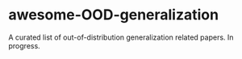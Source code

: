 # awesome-OOD-generalization
A curated list of out-of-distribution generalization related papers. In progress.
